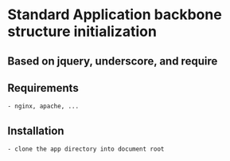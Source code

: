 # Standard Application backbone structure initialization

## Based on jquery, underscore, and require

Requirements
--------------
	- nginx, apache, ...
	
Installation
--------------
	- clone the app directory into document root
